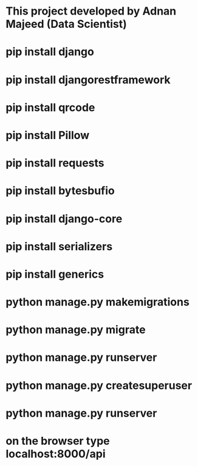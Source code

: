 # This project developed by Adnan Majeed (Data Scientist)



# pip install django
# pip install djangorestframework
# pip install qrcode
# pip install Pillow
# pip install requests
# pip install bytesbufio
# pip install django-core
# pip install serializers
# pip install generics

# python manage.py makemigrations
# python manage.py migrate
# python manage.py runserver
# python manage.py createsuperuser
# python manage.py runserver

# on the browser type localhost:8000/api 

